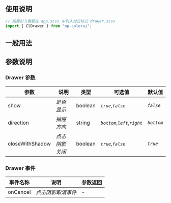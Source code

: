 ## 使用说明

```jsx
// 按需引入需要在 app.scss 中引入对应样式 drawer.scss
import { ClDrawer } from "mp-colorui";
```

## 一般用法

<CodeShow componentName='drawer' />

## 参数说明

### Drawer 参数

| 参数            | 说明           | 类型    | 可选值                        | 默认值     |
| --------------- | -------------- | ------- | ----------------------------- | ---------- |
| show            | _是否显示_     | boolean | _`true`_,_`false`_            | _`false`_  |
| direction       | _抽屉方向_     | string  | _`bottom`_,_`left`_,_`right`_ | _`bottom`_ |
| closeWithShadow | _点击阴影关闭_ | boolean | _`true`_,_`false`_            | _`true`_   |

### Drawer 事件

| 事件名称 | 说明               | 参数返回 |
| -------- | ------------------ | -------- |
| onCancel | _点击阴影取消事件_ | -        |

<FloatPhone url="https://yinliangdream.github.io/mp-colorui-h5-demo/#/package/layoutPackage/drawer/index" />
